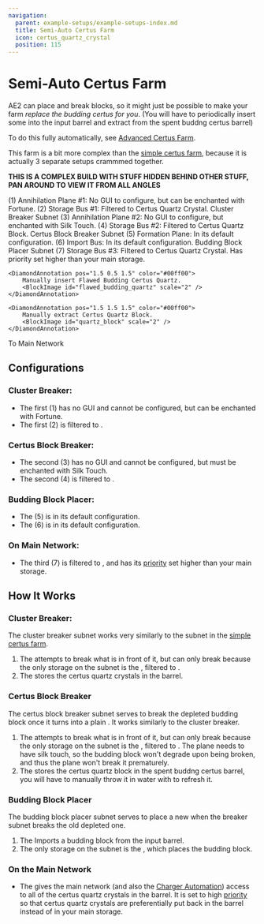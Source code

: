 ```yaml
---
navigation:
  parent: example-setups/example-setups-index.md
  title: Semi-Auto Certus Farm
  icon: certus_quartz_crystal
  position: 115
---
```


# Semi-Auto Certus Farm

AE2 can place and break blocks, so it might just
be possible to make your farm *replace the budding certus for you*. (You will have to periodically insert some
<ItemLink id="flawed_budding_quartz" /> into the input barrel and extract <ItemLink id="quartz_block" /> from the spent
buddng certus barrel)

To do this fully automatically, see [Advanced Certus Farm](advanced-certus-farm.md).

This farm is a bit more complex than the [simple certus farm](simple-certus-farm.md), because it is actually
3 separate setups crammmed together.

**THIS IS A COMPLEX BUILD WITH STUFF HIDDEN BEHIND OTHER STUFF, PAN AROUND TO VIEW IT FROM ALL ANGLES**

<GameScene zoom="6" interactive={true}>
  <ImportStructure src="../assets/assemblies/semiauto_certus_farm.snbt" />

  <BoxAnnotation color="#ddaaaa" min="3.7 2 1" max="4 3 2">
        (1) Annihilation Plane #1: No GUI to configure, but can be enchanted with Fortune.
  </BoxAnnotation>

  <BoxAnnotation color="#ddaaaa" min="2 2 1" max="2.3 3 2">
        (2) Storage Bus #1: Filtered to Certus Quartz Crystal.
        <ItemImage id="certus_quartz_crystal" scale="2" />
  </BoxAnnotation>

  <DiamondAnnotation pos="3 2.5 1.5" color="#ff0000">
    Cluster Breaker Subnet
  </DiamondAnnotation>

  <BoxAnnotation color="#aaddaa" min="3.7 1 1" max="4 2 2">
        (3) Annihilation Plane #2: No GUI to configure, but enchanted with Silk Touch.
  </BoxAnnotation>

  <BoxAnnotation color="#aaddaa" min="2 1 1" max="2.3 2 2">
        (4) Storage Bus #2: Filtered to Certus Quartz Block.
        <BlockImage id="quartz_block" scale="2" />
  </BoxAnnotation>

  <DiamondAnnotation pos="3 1.5 1.5" color="#00ff00">
    Certus Block Breaker Subnet
  </DiamondAnnotation>

  <BoxAnnotation color="#ffddaa" min="4 0.7 1" max="5 1 2">
        (5) Formation Plane: In its default configuration.
  </BoxAnnotation>

  <BoxAnnotation color="#ffddaa" min="2 0 1" max="2.3 1 2">
        (6) Import Bus: In its default configuration.
  </BoxAnnotation>

  <DiamondAnnotation pos="3 0.5 1.5" color="#ddcc00">
    Budding Block Placer Subnet
  </DiamondAnnotation>

  <BoxAnnotation color="#aaaadd" min="0.7 2 1" max="1 3 2">
        (7) Storage Bus #3: Filtered to Certus Quartz Crystal. Has priority set higher than your main storage.
        <ItemImage id="certus_quartz_crystal" scale="2" />
  </BoxAnnotation>

    <DiamondAnnotation pos="1.5 0.5 1.5" color="#00ff00">
        Manually insert Flawed Budding Certus Quartz.
        <BlockImage id="flawed_budding_quartz" scale="2" />
    </DiamondAnnotation>

    <DiamondAnnotation pos="1.5 1.5 1.5" color="#00ff00">
        Manually extract Certus Quartz Block.
        <BlockImage id="quartz_block" scale="2" />
    </DiamondAnnotation>

<DiamondAnnotation pos="0.5 0.5 0" color="#00ff00">
        To Main Network
    </DiamondAnnotation>

  <IsometricCamera yaw="165" pitch="5" />
</GameScene>

## Configurations

### Cluster Breaker:

* The first <ItemLink id="annihilation_plane" /> (1) has no GUI and cannot be configured, but can be enchanted with Fortune.
* The first <ItemLink id="storage_bus" /> (2) is filtered to <ItemLink id="certus_quartz_crystal" />.

### Certus Block Breaker:

* The second <ItemLink id="annihilation_plane" /> (3) has no GUI and cannot be configured, but must be enchanted with Silk Touch.
* The second <ItemLink id="storage_bus" /> (4) is filtered to <ItemLink id="quartz_block" />.

### Budding Block Placer:

* The <ItemLink id="formation_plane" /> (5) is in its default configuration.
* The <ItemLink id="import_bus" /> (6) is in its default configuration.

### On Main Network:

* The third <ItemLink id="storage_bus" /> (7) is filtered to <ItemLink id="certus_quartz_crystal" />, and has its
  [priority](../ae2-mechanics/import-export-storage.md#storage-priority) set higher than your main storage.

## How It Works

### Cluster Breaker:

The cluster breaker subnet works very similarly to the subnet in the [simple certus farm](simple-certus-farm.md).

1. The <ItemLink id="annihilation_plane" /> attempts to break what is in front of it, but can only break <ItemLink id="quartz_cluster" />
   because the only storage on the subnet is the <ItemLink id="storage_bus" />, filtered to <ItemLink id="certus_quartz_crystal" />.
2. The <ItemLink id="storage_bus" /> stores the certus quartz crystals in the barrel.

### Certus Block Breaker

The certus block breaker subnet serves to break the depleted budding block once it turns into a plain <ItemLink id="quartz_block" />.
It works similarly to the cluster breaker.

1. The <ItemLink id="annihilation_plane" /> attempts to break what is in front of it, but can only break <ItemLink id="quartz_block" />
   because the only storage on the subnet is the <ItemLink id="storage_bus" />, filtered to <ItemLink id="quartz_block" />.
   The plane needs to have silk touch, so the budding block won't degrade upon being broken, and thus the plane won't break it prematurely.
2. The <ItemLink id="storage_bus" /> stores the certus quartz block in the spent
   buddng certus barrel, you will have to manually throw it in water with <ItemLink id="charged_certus_quartz_crystal" /> to refresh it.

### Budding Block Placer

The budding block placer subnet serves to place a new <ItemLink id="flawed_budding_quartz" /> when the breaker subnet breaks the old depleted one.

1. The <ItemLink id="import_bus" /> Imports a budding block from the input barrel.
2. The only storage on the subnet is the <ItemLink id="formation_plane" />, which places the budding block.

### On the Main Network

* The <ItemLink id="storage_bus" /> gives the main network (and also the [Charger Automation](charger-automation.md)) access to all of the certus quartz crystals in the barrel. It is set to
  high [priority](../ae2-mechanics/import-export-storage.md#storage-priority) so that certus quartz crystals are preferentially
  put back in the barrel instead of in your main storage.